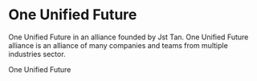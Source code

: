 <h1>One Unified Future</h1>
<p>One Unified Future in an alliance founded by Jst Tan. One Unified Future alliance is an alliance of many companies and teams from multiple industries sector.</p>

<p>One Unified Future </p>